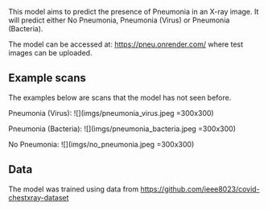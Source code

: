 This model aims to predict the presence of Pneumonia in an X-ray image. It will predict either No Pneumonia, Pneumonia (Virus) or Pneumonia (Bacteria).

The model can be accessed at: https://pneu.onrender.com/ where test images can be uploaded.

## Example scans
The examples below are scans that the model has not seen before.

Pneumonia (Virus): 
![](imgs/pneumonia_virus.jpeg =300x300)

Pneumonia (Bacteria): 
![](imgs/pneumonia_bacteria.jpeg =300x300)

No Pneumonia: 
![](imgs/no_pneumonia.jpeg =300x300)

## Data
The model was trained using data from https://github.com/ieee8023/covid-chestxray-dataset
